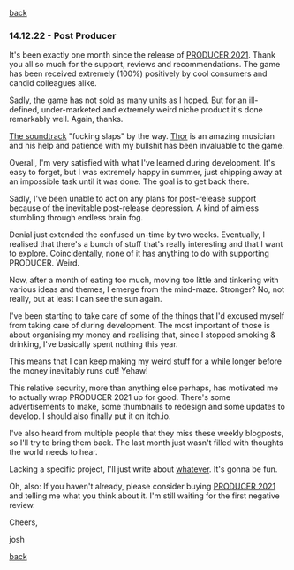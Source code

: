 [back](thinking)
<h3>14.12.22 - Post Producer</h3>

It's been exactly one month since the release of [PRODUCER 2021](https://store.steampowered.com/app/1667320/PRODUCER_2021/?beta=1). Thank you all so much for the support, reviews and recommendations. The game has been received extremely (100%) positively by cool consumers and candid colleagues alike.

Sadly, the game has not sold as many units as I hoped. But for an ill-defined, under-marketed and extremely weird niche product it's done remarkably well. Again, thanks.

[The soundtrack](https://open.spotify.com/album/1wzk1u4zYmWSWcS6ynx3jl?si=AC9GHkZ-QTGskEGytNBNpw&nd=1) "fucking slaps" by the way. [Thor](https://store.steampowered.com/app/1667320/PRODUCER_2021/?beta=1) is an amazing musician and his help and patience with my bullshit has been invaluable to the game.

Overall, I'm very satisfied with what I've learned during development. It's easy to forget, but I was extremely happy in summer, just chipping away at an impossible task until it was done. The goal is to get back there. 

Sadly, I've been unable to act on any plans for post-release support because of the inevitable post-release depression. A kind of aimless stumbling through endless brain fog.

Denial just extended the confused un-time by two weeks. Eventually, I realised that there's a bunch of stuff that's really interesting and that I want to explore. Coincidentally, none of it has anything to do with supporting PRODUCER. Weird.

Now, after a month of eating too much, moving too little and tinkering with various ideas and themes, I emerge from the mind-maze. Stronger? No, not really, but at least I can see the sun again.

I've been starting to take care of some of the things that I'd excused myself from taking care of during development. The most important of those is about organising my money and realising that, since I stopped smoking & drinking, I've basically spent nothing this year.

This means that I can keep making my weird stuff for a while longer before the money inevitably runs out! Yehaw!

This relative security, more than anything else perhaps, has motivated me to actually wrap PRODUCER 2021 up for good. There's some advertisements to make, some thumbnails to redesign and some updates to develop. I should also finally put it on itch.io.

I've also heard from multiple people that they miss these weekly blogposts, so I'll try to bring them back. The last month just wasn't filled with thoughts the world needs to hear. 

Lacking a specific project, I'll just write about [whatever](https://twitter.com/wombatstuff/status/1602592154873888773). It's gonna be fun.

Oh, also: 
If you haven't already, please consider buying [PRODUCER 2021](https://store.steampowered.com/app/1667320/PRODUCER_2021/?beta=1) and telling me what you think about it. I'm still waiting for the first negative review.

Cheers,

josh

[back](thinking)
